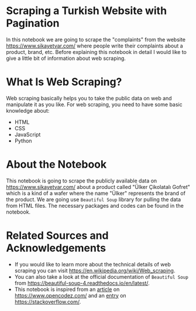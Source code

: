 # Scraping a Turkish Website with Pagination
  In this notebook we are going to scrape the "complaints" from the website https://www.sikayetvar.com/ where people write their complaints about a product, brand,
  etc. Before explaining this notebook in detail I would like to give a little bit of information about web scraping.
  
# What Is Web Scraping?
  Web scraping basically helps you to take the public data on web and manipulate it as you like. For web scraping, you need to have some basic knowledge about:
  - HTML
  - CSS
  - JavaScript
  - Python

# About the Notebook
  This notebook is going to scrape the publicly available data on https://www.sikayetvar.com/ about a product called "Ülker Çikolatalı Gofret" which is a kind of a
  wafer where the name "Ülker" represents the brand of the product. We are going use `Beautiful Soup` library for pulling the data from HTML files. The necessary
  packages and codes can be found in the notebook.

# Related Sources and Acknowledgements
  - If you would like to learn more about the technical details of web scraping you can visit https://en.wikipedia.org/wiki/Web_scraping.
  - You can also take a look at the official documentation of `Beautiful Soup` from https://beautiful-soup-4.readthedocs.io/en/latest/.
  - This notebook is inspired from an [article](https://www.opencodez.com/web-development/web-scraping-using-beautiful-soup-part-1.htm) on
    https://www.opencodez.com/ and an [entry](https://stackoverflow.com/questions/54096972/scraping-paginated-results-using-python-beautifulsoup-3) on
    https://stackoverflow.com/.


